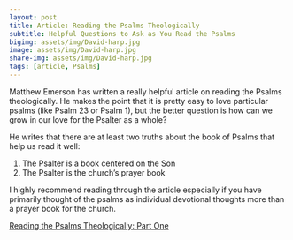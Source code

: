 ```yaml
---
layout: post
title: Article: Reading the Psalms Theologically
subtitle: Helpful Questions to Ask as You Read the Psalms
bigimg: assets/img/David-harp.jpg
image: assets/img/David-harp.jpg
share-img: assets/img/David-harp.jpg
tags: [article, Psalms]
---
```


Matthew Emerson has written a really helpful article on reading the Psalms theologically. He makes the point that it is pretty easy to love particular psalms (like Psalm 23 or Psalm 1), but the better question is how can we grow in our love for the Psalter as a whole?

He writes that there are at least two truths about the book of Psalms that help us read it well:

1. The Psalter is a book centered on the Son
2. The Psalter is the church’s prayer book

I highly recommend reading through the article especially if you have primarily thought of the psalms as individual devotional thoughts more than a prayer book for the church.

[Reading the Psalms Theologically: Part One](https://credomag.com/2021/01/reading-the-psalms-theologically-part-one/)